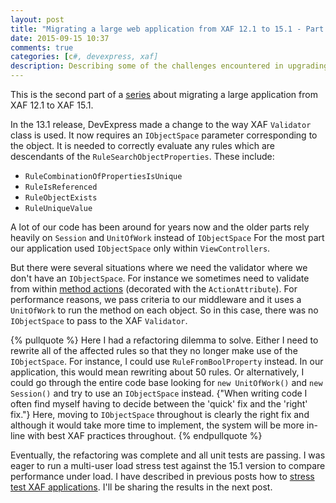 ```yaml
---
layout: post
title: "Migrating a large web application from XAF 12.1 to 15.1 - Part 2"
date: 2015-09-15 10:37
comments: true
categories: [c#, devexpress, xaf]
description: Describing some of the challenges encountered in upgrading to the latest DevExpress expressAppFramework. In this part I tackle the hardest migration problem - the XAF Validator.
---
```

This is the second part of a [series](/migrating-a-large-web-application-from-xaf-12-dot-1-to-15-dot-1-part-1) about migrating a large application from XAF 12.1 to XAF 15.1.

In the 13.1 release, DevExpress made a change to the way XAF `Validator` class is used. It now requires an `IObjectSpace` parameter corresponding to the object. It is needed to correctly evaluate any rules which are descendants of the `RuleSearchObjectProperties`. These include:

- `RuleCombinationOfPropertiesIsUnique`
- `RuleIsReferenced`
- `RuleObjectExists`
- `RuleUniqueValue`

A lot of our code has been around for years now and the older parts rely heavily on `Session` and `UnitOfWork` instead of `IObjectSpace` For the most part our application used `IObjectSpace` only within `ViewControllers`. 

But there were several situations where we need the validator where we don't have an `IObjectSpace`. For instance we sometimes need to validate from within [method actions](https://documentation.devexpress.com/#eXpressAppFramework/clsDevExpressPersistentBaseActionAttributetopic) (decorated with the `ActionAttribute`). For performance reasons, we pass criteria to our middleware and it uses a `UnitOfWork` to run the method on each object. So in this case, there was no `IObjectSpace` to pass to the XAF `Validator`.

{% pullquote %}
Here I had a refactoring dilemma to solve. Either I need to rewrite all of the affected rules so that they no longer make use of the `IObjectSpace`. For instance, I could use `RuleFromBoolProperty` instead. In our application, this would mean rewriting about 50 rules. Or alternatively, I could go through the entire code base looking for `new UnitOfWork()` and `new Session()` and try to use an `IObjectSpace` instead. {"When writing code I often find myself having to decide between the 'quick' fix and the 'right' fix."} Here, moving to `IObjectSpace` throughout is clearly the right fix and although it would take more time to implement, the system will be more in-line with best XAF practices throughout.
{% endpullquote %}

 Eventually, the refactoring was complete and all unit tests are passing. I was eager to run a multi-user load stress test against the 15.1 version to compare performance under load. I have described in previous posts how to [stress test XAF applications](/load-testing-xaf-overview/). I'll be sharing the results in the next post.
